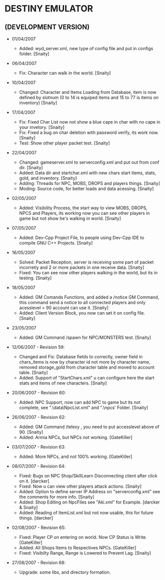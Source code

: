 # DESTINY EMULATOR
## (DEVELOPMENT VERSION)

- 01/04/2007
    - Added: wyd_server.xml, new type of config file and put in configs folder. [Snaity]

- 06/04/2007
    - Fix: Character can walk in the world. [Snaity]

- 10/04/2007
    - Changed: Character and Items Loading from Database, item is now defined by slotnum (0 to 14 is equiped items and 15 to 77 is items on inventory) [Snaity]

- 17/04/2007
    - Fix: Fixed Char List now not show a blue cape in char with no cape in your invetory. [Snaity]
    - Fix: Fixed a bug on char deletion with password verify, its work now. [Snaity]
    - Test: Show other player packet test. [Snaity]

- 22/04/2007
    - Changed: gameserver.xml to serverconfig.xml and put out from conf dir. [Snaity]
    - Added: Data dir and startchar.xml with new chars start items, stats, gold, and inventory. [Snaity]
    - Adding: Threads for NPC, MOBS, DROPS and players things. [Snaity]
    - Moding: Source code, for better loads and data acessing. [Snaity] 

- 02/05/2007
    - Added: Visibility Process, the start way to view MOBS, DROPS, NPCS and Players, its working now you can see other players in game but not show he's walking in world. [Snaity]

- 07/05/2007
    - Added: Dev-Cpp Project File, to people using Dev-Cpp IDE to compile GNU C++ Projects. [Snaity]

- 16/05/2007
    - Solved: Packet Reception, server is receiving some part of packet incorretly and 2 or more packets in one receive data. [Snaity]
    - Fixed: You can see now other players walking in the world, but its in testing. [Snaity]

- 18/05/2007
    - Added: GM Comands Functions, and added a /notice <msg> GM Command, this command send a notice to all connected players and only acesslevel > 90 account can use it. [Snaity]
    - Added: Client Version Block, you now can set it on config file. [Snaity]

- 23/05/2007
    - Added: GM Command /spawn <mobcode> <mobid> <mobname> for NPC/MONSTERS test. [Snaity]

- 12/06/2007 - Revision 59:
    - Changed and Fix: Database fields to correctly, owner field in chars_items is now by character id not more by character name, removed storage_gold from character table and moved to account table. [Snaity]
    - Added: Support of "StartChars.xml" u can configure here the start stats and items of new characters. [Snaity]

- 20/06/2007 - Revision 60:
    - Added: NPC Support, now can add NPC to game but its not complete, see ".\data\NpcList.xml" and ".\npcs\' Folder. [Snaity]

- 26/06/2007 - Revision 62:
    - Added: GM Command /telexy <posx> <posy>, you need to put accesslevel above of 90. [Snaity]
    - Added: Armia NPCs, but NPCs not working. [GateKiller]

- 03/07/2007 - Revision 63:
    - Added: More NPCs, and not 100% working. [GateKiller]

- 08/07/2007 - Revision 64:
    - Fixed: Bugs on NPC Shop/SkillLearn Disconnecting client after click on it. [darcker]
    - Fixed: Now u can view other players attack actions. [Snaity]
    - Added: Option to define server IP Address on "serverconfig.xml" see the comments for more info. [Snaity]
    - Added: Shop Editing on NpcFiles see "Aki.xml" for Example. [darcker & Snaity]
    - Added: Reading of ItemList.xml but not now usable, this for future things. [darcker]

- 02/08/2007 - Revision 65:
    - Fixed: Player CP on entering on world. Now CP Status is Write. [GateKiller]
    - Added: All Shops Items to Respectives NPCs. [GateKiller]
    - Fixed: Visibilty Range, Range is Lowered to Prevent Lag. [Snaity]

- 27/08/2007 - Revision 68:
    - Upgrade: some libs, and directory formation.
